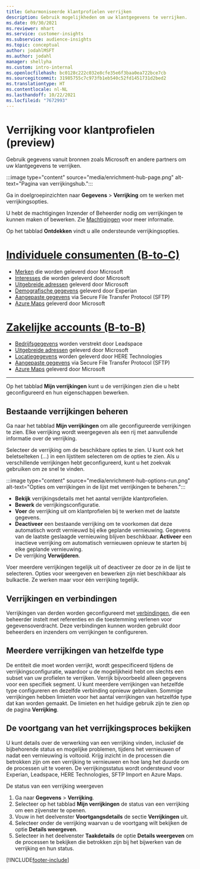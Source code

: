 ```yaml
---
title: Geharmoniseerde klantprofielen verrijken
description: Gebruik mogelijkheden om uw klantgegevens te verrijken.
ms.date: 09/30/2021
ms.reviewer: mhart
ms.service: customer-insights
ms.subservice: audience-insights
ms.topic: conceptual
author: jodahlMSFT
ms.author: jodahl
manager: shellyha
ms.custom: intro-internal
ms.openlocfilehash: bc0128c222c032e8cfe35e6f3baa0ea722bce7cb
ms.sourcegitcommit: 31985755c7c973fb1eb540c52fd1451731d2bed2
ms.translationtype: HT
ms.contentlocale: nl-NL
ms.lasthandoff: 10/22/2021
ms.locfileid: "7672993"
---
```

# <a name="enrichment-for-customer-profiles-preview"></a>Verrijking voor klantprofielen (preview)

Gebruik gegevens vanuit bronnen zoals Microsoft en andere partners om uw klantgegevens te verrijken.

:::image type="content" source="media/enrichment-hub-page.png" alt-text="Pagina van verrijkingshub.":::

Ga in doelgroepinzichten naar **Gegevens** > **Verrijking** om te werken met verrijkingsopties.  

U hebt de machtigingen Inzender of Beheerder nodig om verrijkingen te kunnen maken of bewerken. Zie [Machtigingen](permissions.md) voor meer informatie.

Op het tabblad **Ontdekken** vindt u alle ondersteunde verrijkingsopties.

# <a name="individual-consumers-b-to-c"></a>[Individuele consumenten (B-to-C)](#tab/b2c)

- [Merken](enrichment-microsoft.md) die worden geleverd door Microsoft
- [Interesses](enrichment-microsoft.md) die worden geleverd door Microsoft
- [Uitgebreide adressen](enrichment-enhanced-addresses.md) geleverd door Microsoft 
- [Demografische gegevens](enrichment-experian.md) geleverd door Experian
- [Aangepaste gegevens](enrichment-SFTP-custom-import.md) via Secure File Transfer Protocol (SFTP) 
- [Azure Maps](enrichment-azure-maps.md) geleverd door Microsoft

# <a name="business-accounts-b-to-b"></a>[Zakelijke accounts (B-to-B)](#tab/b2b)

- [Bedrijfsgegevens](enrichment-leadspace.md) worden verstrekt door Leadspace
- [Uitgebreide adressen](enrichment-enhanced-addresses.md) geleverd door Microsoft 
- [Locatiegegevens](enrichment-here.md) worden geleverd door HERE Technologies 
- [Aangepaste gegevens](enrichment-SFTP-custom-import.md) via Secure File Transfer Protocol (SFTP) 
- [Azure Maps](enrichment-azure-maps.md) geleverd door Microsoft

---

Op het tabblad **Mijn verrijkingen** kunt u de verrijkingen zien die u hebt geconfigureerd en hun eigenschappen bewerken.

## <a name="manage-existing-enrichments"></a>Bestaande verrijkingen beheren

Ga naar het tabblad **Mijn verrijkingen** om alle geconfigureerde verrijkingen te zien. Elke verrijking wordt weergegeven als een rij met aanvullende informatie over de verrijking.

Selecteer de verrijking om de beschikbare opties te zien. U kunt ook het beletselteken (...) in een lijstitem selecteren om de opties te zien. Als u verschillende verrijkingen hebt geconfigureerd, kunt u het zoekvak gebruiken om ze snel te vinden.

:::image type="content" source="media/enrichment-hub-options-run.png" alt-text="Opties om verrijkingen in de lijst met verrijkingen te beheren.":::

- **Bekijk** verrijkingsdetails met het aantal verrijkte klantprofielen.
- **Bewerk** de verrijkingsconfiguratie.
- **Voer** de verrijking uit om klantprofielen bij te werken met de laatste gegevens.
- **Deactiveer** een bestaande verrijking om te voorkomen dat deze automatisch wordt vernieuwd bij elke geplande vernieuwing. Gegevens van de laatste geslaagde vernieuwing blijven beschikbaar. **Activeer** een inactieve verrijking om automatisch vernieuwen opnieuw te starten bij elke geplande vernieuwing.
- De verrijking **Verwijderen**.

Voer meerdere verrijkingen tegelijk uit of deactiveer ze door ze in de lijst te selecteren. Opties voor weergeven en bewerken zijn niet beschikbaar als bulkactie. Ze werken maar voor één verrijking tegelijk.

## <a name="enrichments-and-connections"></a>Verrijkingen en verbindingen

Verrijkingen van derden worden geconfigureerd met [verbindingen](connections.md), die een beheerder instelt met referenties en die toestemming verlenen voor gegevensoverdracht. Deze verbindingen kunnen worden gebruikt door beheerders en inzenders om verrijkingen te configureren.  

## <a name="multiple-enrichments-of-the-same-type"></a>Meerdere verrijkingen van hetzelfde type

De entiteit die moet worden verrijkt, wordt gespecificeerd tijdens de verrijkingsconfiguratie, waardoor u de mogelijkheid hebt om slechts een subset van uw profielen te verrijken. Verrijk bijvoorbeeld alleen gegevens voor een specifiek segment. U kunt meerdere verrijkingen van hetzelfde type configureren en dezelfde verbinding opnieuw gebruiken. Sommige verrijkingen hebben limieten voor het aantal verrijkingen van hetzelfde type dat kan worden gemaakt. De limieten en het huidige gebruik zijn te zien op de pagina **Verrijking**.

## <a name="see-the-progress-of-the-enrichment-process"></a>De voortgang van het verrijkingsproces bekijken

U kunt details over de verwerking van een verrijking vinden, inclusief de bijbehorende status en mogelijke problemen, tijdens het vernieuwen of nadat een vernieuwing is voltooid. Krijg inzicht in de processen die betrokken zijn om een verrijking te vernieuwen en hoe lang het duurde om de processen uit te voeren. De verrijkingsstatus wordt ondersteund voor Experian, Leadspace, HERE Technologies, SFTP Import en Azure Maps.

De status van een verrijking weergeven

1. Ga naar **Gegevens** > **Verrijking**. 
1. Selecteer op het tabblad **Mijn verrijkingen** de status van een verrijking om een zijvenster te openen. 
1. Vouw in het deelvenster **Voortgangsdetails** de sectie **Verrijkingen** uit. 
1. Selecteer onder de verrijking waarvan u de voortgang wilt bekijken de optie **Details weergeven**. 
1. Selecteer in het deelvenster **Taakdetails** de optie **Details weergeven** om de processen te bekijken die betrokken zijn bij het bijwerken van de verrijking en hun status. 

[!INCLUDE[footer-include](../includes/footer-banner.md)]
